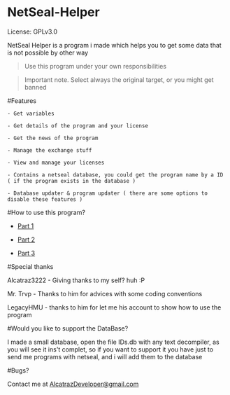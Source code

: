# NetSeal-Helper

License: GPLv3.0

NetSeal Helper is a program i made which helps you to get some data that is not possible by other way

> Use this program under your own responsibilities


> Important note. Select always the original target, or you might get banned


#Features

    - Get variables

    - Get details of the program and your license

    - Get the news of the program

    - Manage the exchange stuff

    - View and manage your licenses

    - Contains a netseal database, you could get the program name by a ID ( if the program exists in the database )

    - Database updater & program updater ( there are some options to disable these features )
    
    

#How to use this program?

* [Part 1](https://www.youtube.com/watch?v=BOu2Yrmq7V0)

* [Part 2](https://www.youtube.com/watch?v=pcKD45U61VI)

* [Part 3](https://www.youtube.com/watch?v=_zN4uq-3TEU)



#Special thanks

Alcatraz3222 - Giving thanks to my self? huh :P

Mr. Trvp - Thanks to him for advices with some coding conventions

LegacyHMU - thanks to him for let me his account to show how to use the program



#Would you like to support the DataBase?

I made a small database, open the file IDs.db with any text decompiler, as you will see it ins't complet, so if you want to support it you have just to send me programs with netseal, and i will add them to the database



#Bugs?

Contact me at AlcatrazDeveloper@gmail.com
